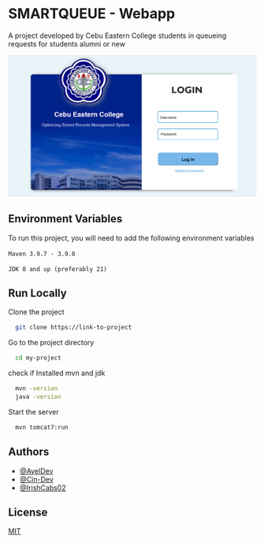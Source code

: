 
# SMARTQUEUE - Webapp 

A project developed by Cebu Eastern College students in queueing requests for students alumni or new

![cec image](https://github.com/AyelDev/SmartQueue-Webapp/blob/main/src/main/webapp/images/frontpage.png?raw=true)

## Environment Variables

To run this project, you will need to add the following environment variables

`Maven 3.9.7 - 3.9.8`

`JDK 8 and up (preferably 21)`


## Run Locally

Clone the project

```bash
  git clone https://link-to-project
```

Go to the project directory

```bash
  cd my-project
```

check if Installed mvn and jdk

```bash
  mvn -version
  java -version
```

Start the server

```bash
  mvn tomcat7:run
```


## Authors

- [@AyelDev](https://github.com/AyelDev)
- [@Cin-Dev](https://github.com/Cin-Dev)
- [@IrishCabs02](https://github.com/IrishCabs02)

## License

[MIT](https://choosealicense.com/licenses/mit/)

